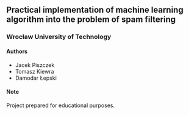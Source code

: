 ## Practical implementation of machine learning algorithm into the problem of spam filtering
### Wrocław University of Technology
#### Authors
- Jacek Piszczek
- Tomasz Kiewra
- Damodar Łepski

#### Note

Project prepared for educational purposes.
